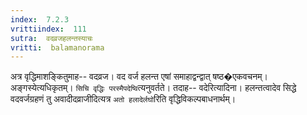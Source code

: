```yaml
---
index:  7.2.3
vrittiindex:  111
sutra:  वदव्रजहलन्तस्याचः
vritti:  balamanorama 
---
```


अत्र वृद्धिमाशङ्कितुमाह-- वदव्रज। वद वर्ज हलन्त एषां समाहाद्वन्द्वात् षष्ठ�एकवचनम्। अङ्गस्येत्यधिकृतम्। `सिचि वृद्धिः परस्मैपदेष्वि`त्यनुवर्तते। तदाह-- वदेरित्यादिना। हलन्तत्वादेव सिद्धे वदवर्जग्रहणं तु अवादीदव्राजीदित्यत्र `अतो हलादेर्लघो`रिति वृद्धिविकल्पबाधनार्थम्। 

